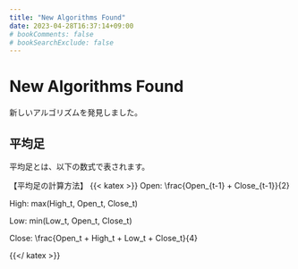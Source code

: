 ```yaml
---
title: "New Algorithms Found"
date: 2023-04-28T16:37:14+09:00
# bookComments: false
# bookSearchExclude: false
---
```


# New Algorithms Found
新しいアルゴリズムを発見しました。

## 平均足
平均足とは、以下の数式で表されます。

【平均足の計算方法】
{{< katex >}}
Open: \frac{Open_{t-1} + Close_{t-1}}{2}

High: max(High_t, Open_t, Close_t)

Low: min(Low_t, Open_t, Close_t)

Close: \frac{Open_t + High_t + Low_t + Close_t}{4}

{{</ katex >}}